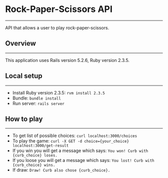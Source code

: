 # Rock-Paper-Scissors API
---
API that allows a user to play rock-paper-scissors.

## Overview
---
This application uses Rails version 5.2.6, Ruby version 2.3.5.

## Local setup
---
* Install Ruby version 2.3.5: `rvm install 2.3.5`
* Bundle: `bundle install`
* Run server: `rails server`

## How to play
---
* To get list of possible choices: `curl localhost:3000/choices`
* To play the game: `curl -X GET -d choice={your_choice} localhost:3000/get-result`
* If you win you will get a message which says: `You won! Curb with {curb_choice} loses.`
* If you loose you will get a message which says: `You lost! Curb with {curb_choice} wins.`
* If draw: `Draw! Curb also chose {curb_choice}.`
